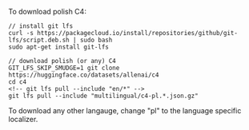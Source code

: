 To download polish C4:

```
// install git lfs
curl -s https://packagecloud.io/install/repositories/github/git-lfs/script.deb.sh | sudo bash
sudo apt-get install git-lfs

// download polish (or any) C4
GIT_LFS_SKIP_SMUDGE=1 git clone https://huggingface.co/datasets/allenai/c4
cd c4
<!-- git lfs pull --include "en/*" -->
git lfs pull --include "multilingual/c4-pl.*.json.gz"
```

To download any other langauge, change "pl" to the language specific localizer.

